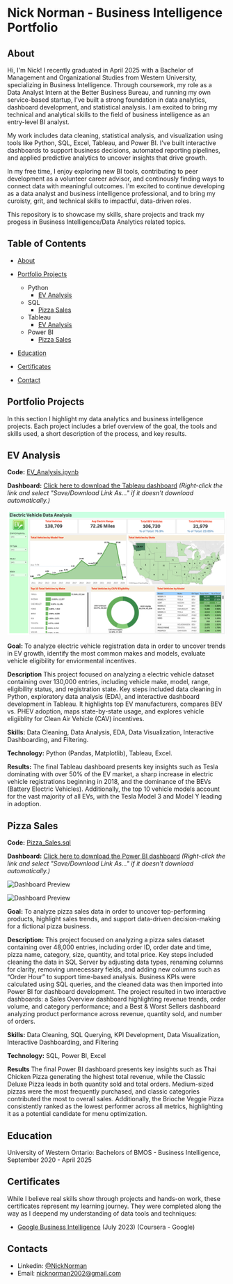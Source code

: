# Nick Norman - Business Intelligence Portfolio
## About

Hi, I'm Nick! I recently graduated in April 2025 with a Bachelor of Management and Organizational Studies from Western University, specializing in Business Intelligence. Through coursework, my role as a Data Analyst Intern at the Better Business Bureau, and running my own service-based startup, I've built a strong foundation in data analytics, dashboard development, and statistical analysis. I am excited to bring my technical and analytical skills to the field of business intelligence as an entry-level BI analyst. 

My work includes data cleaning, statistical analysis, and visualization using tools like Python, SQL, Excel, Tableau, and Power BI. I've built interactive dashboards to support business decisions, automated reporting pipelines, and applied predictive analytics to uncover insights that drive growth. 

In my free time, I enjoy exploring new BI tools, contributing to peer development as a volunteer career advisor, and continously finding ways to connect data with meaningful outcomes. I'm excited to continue developing as a data analyst and business intelligence professional, and to bring my curoisty, grit, and technical skills to impactful, data-driven roles. 

This repository is to showcase my skills, share projects and track my progess in Business Intelligence/Data Analytics related topics. 

## Table of Contents

- [About](#About)

- [Portfolio Projects](#portfolio-projects)

    - Python
        - [EV Analysis](#ev-analysis)
    - SQL
        - [Pizza Sales](#pizza-sales)
    - Tableau
        - [EV Analysis](#ev-analysis)
    - Power BI
        - [Pizza Sales](#pizza-sales)
 
- [Education](#education)

- [Certificates](#certificates)

- [Contact](#contact)


## Portfolio Projects

In this section I highlight my data analytics and business intelligence projects. Each project includes a brief overview of the goal, the tools and skills used, a short description of the process, and key results. 

## EV Analysis

**Code:** [EV_Analysis.ipynb](./EV_Analysis.ipynb)

**Dashboard:** [Click here to download the Tableau dashboard](EV_Analysis_Dashboard.twbx)
*(Right-click the link and select "Save/Download Link As..." if it doesn't download automatically.)*

![Dashboard Preview](Electric_Vehicle_Dashboard.png)

**Goal:** To analyze electric vehicle registration data in order to uncover trends in EV growth, identify the most common makes and models, evaluate vehicle eligibility for enviormental incentives. 

**Description** This project focused on analyzing a electric vehicle dataset containing over 130,000 entries, including vehicle make, model, range, eligibility status, and registration state. Key steps included data cleaning in Python, exploratory data analysis (EDA), and interactive dashboard development in Tableau. It highlights top EV manufacturers, compares BEV vs. PHEV adoption, maps state-by-state usage, and explores vehicle eligiiblity for Clean Air Vehicle (CAV) incentives. 

**Skills:** Data Cleaning, Data Analysis, EDA, Data Visualization, Interactive Dashboarding, and Filtering.

**Technology:** Python (Pandas, Matplotlib), Tableau, Excel.

**Results:** The final Tableau dashboard presents key insights such as Tesla dominating with over 50% of the EV market, a sharp increase in electric vehicle registrations beginning in 2018, and the dominance of the BEVs (Battery Electric Vehicles). Additionally, the top 10 vehicle models account for the vast majority of all EVs, with the Tesla Model 3 and Model Y leading in adoption. 


## Pizza Sales

**Code:** [Pizza_Sales.sql](Pizza_Sales.sql)

**Dashboard:** [Click here to download the Power BI dashboard](Pizza_Sales_Dashboards.pbix)
*(Right-click the link and select "Save/Download Link As..." if it doesn't download automatically.)*

![Dashboard Preview](Pizza_Sales_Dashboard_1)

![Dashboard Preview](Pizza_Sales_Dashboard_2)

**Goal:** To analyze pizza sales data in order to uncover top-performing products, highlight sales trends, and support data-driven decision-making for a fictional pizza business.

**Description:** This project focused on analyzing a pizza sales dataset containing over 48,000 entries, including order ID, order date and time, pizza name, category, size, quantity, and total price. Key steps included cleaning the data in SQL Server by adjusting data types, renaming columns for clarity, removing unnecessary fields, and adding new columns such as “Order Hour” to support time-based analysis. Business KPIs were calculated using SQL queries, and the cleaned data was then imported into Power BI for dashboard development. The project resulted in two interactive dashboards: a Sales Overview dashboard highlighting revenue trends, order volume, and category performance; and a Best & Worst Sellers dashboard analyzing product performance across revenue, quantity sold, and number of orders.

**Skills:** Data Cleaning, SQL Querying, KPI Development, Data Visualization, Interactive Dashboarding, and Filtering

**Technology:** SQL, Power BI, Excel

**Results** The final Power BI dashboard presents key insights such as Thai Chicken Pizza generating the highest total revenue, while the Classic Deluxe Pizza leads in both quantity sold and total orders. Medium-sized pizzas were the most frequently purchased, and classic categories contributed the most to overall sales. Additionally, the Brioche Veggie Pizza consistently ranked as the lowest performer across all metrics, highlighting it as a potential candidate for menu optimization.


## Education

University of Western Ontario: Bachelors of BMOS - Business Intelligence, September 2020 - April 2025


## Certificates

While I believe real skills show through projects and hands-on work, these certificates represent my learning journey. They were completed along the way as I deepend my understanding of data tools and techniques: 

- [Google Business Intelligence](https://coursera.org/share/22cefa62273fe181526ee69f755c0485) (July 2023) (Coursera - Google)


## Contacts

- Linkedin: [@NickNorman](https://www.linkedin.com/in/nicknorman1)
- Email: [nicknorman2002@gmail.com](mailto:nicknorman2002@gmail.com)
